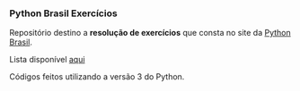 ### Python Brasil Exercícios

Repositório destino a **resolução de exercícios** que consta no site da [Python Brasil](https://wiki.python.org.br/PythonBrasil).

Lista disponível [aqui](http://wiki.python.org.br/ListaDeExercicios)

Códigos feitos utilizando a versão 3 do Python.
